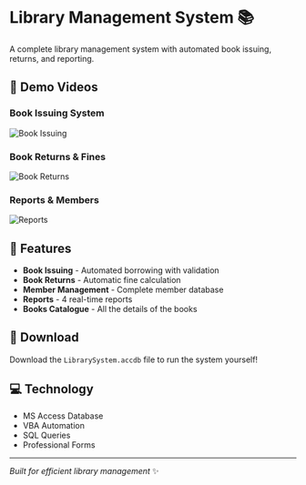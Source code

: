 # Library Management System 📚

A complete library management system with automated book issuing, returns, and reporting.

## 🎥 Demo Videos

### Book Issuing System
![Book Issuing](Book%20issue_Borrowing%20module%20module)

### Book Returns & Fines  
![Book Returns](Returnbook-Returning%20Module)

### Reports & Members
![Reports](Reports%20and%20members%20module)

## 🚀 Features

- **Book Issuing** - Automated borrowing with validation
- **Book Returns** - Automatic fine calculation
- **Member Management** - Complete member database
- **Reports** - 4 real-time reports
- **Books Catalogue** - All the details of the books

## 📁 Download

Download the `LibrarySystem.accdb` file to run the system yourself!

## 💻 Technology

- MS Access Database
- VBA Automation
- SQL Queries
- Professional Forms

---
*Built for efficient library management* ✨
